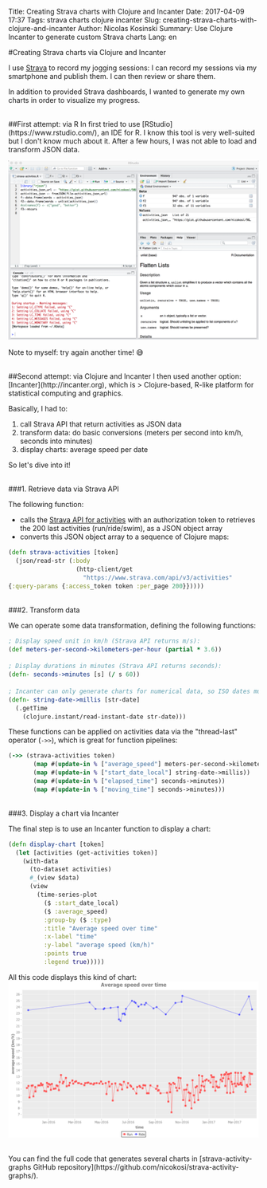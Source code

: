 Title: Creating Strava charts with Clojure and Incanter
Date: 2017-04-09 17:37
Tags: strava charts clojure incanter
Slug: creating-strava-charts-with-clojure-and-incanter
Author: Nicolas Kosinski
Summary: Use Clojure Incanter to generate custom Strava charts
Lang: en

#Creating Strava charts via Clojure and Incanter

I use [Strava](https://www.strava.com/) to record my jogging sessions: I can record my sessions via my smartphone and publish them. I can then review or share them.

In addition to provided Strava dashboards, I wanted to generate my own charts in order to visualize my progress.


<br/>
##First attempt: via R
In first tried to use [RStudio](https://www.rstudio.com/), an IDE for R. I know this tool is very well-suited but I don't know much about it. After a few hours, I was not able to load and transform JSON data.

![RStudio: an IDE for R platform](images/RStudio.png)

Note to myself: try again another time! 😅


<br/>
##Second attempt: via Clojure and Incanter
I then used another option: [Incanter](http://incanter.org), which is
> Clojure-based, R-like platform for statistical computing and graphics.

Basically, I had to:

1. call Strava API that return activities as JSON data
2. transform data: do basic conversions (meters per second into km/h, seconds into minutes)
3. display charts: average speed per date

So let's dive into it!

<br/>
###1. Retrieve data via Strava API

The following function:

- calls the [Strava API for activities](http://strava.github.io/api/v3/activities/) with an authorization token to retrieves the 200 last activities (run/ride/swim), as a JSON object array
- converts this JSON object array to a sequence of Clojure maps:
```clojure
(defn strava-activities [token]
  (json/read-str (:body
                   (http-client/get
                     "https://www.strava.com/api/v3/activities"
{:query-params {:access_token token :per_page 200}}))))
```

<br/>
###2. Transform data

We can operate some data transformation, defining the following functions:
```clojure
; Display speed unit in km/h (Strava API returns m/s):
(def meters-per-second->kilometers-per-hour (partial * 3.6))

; Display durations in minutes (Strava API returns seconds):
(defn- seconds->minutes [s] (/ s 60))

; Incanter can only generate charts for numerical data, so ISO dates must be converted to timestamps:
(defn- string-date->millis [str-date]
  (.getTime
    (clojure.instant/read-instant-date str-date)))
```
These functions can be applied on activities data via the "thread-last" operator (```->>```), which is great for function pipelines:
```clojure
(->> (strava-activities token)
       (map #(update-in % ["average_speed"] meters-per-second->kilometers-per-hour))
       (map #(update-in % ["start_date_local"] string-date->millis))
       (map #(update-in % ["elapsed_time"] seconds->minutes))
       (map #(update-in % ["moving_time"] seconds->minutes)))
```


<br/>
###3. Display a chart via Incanter

The final step is to use an Incanter function to display a chart:
```clojure
(defn display-chart [token]
  (let [activities (get-activities token)]
    (with-data
      (to-dataset activities)
      #_(view $data)
      (view
        (time-series-plot
          ($ :start_date_local)
          ($ :average_speed)
          :group-by ($ :type)
          :title "Average speed over time"
          :x-label "time"
          :y-label "average speed (km/h)"
          :points true
          :legend true)))))
```

All this code displays this kind of chart:
![Chart: average speed over time](images/chart-average-speed-over-time.png)

<br/>
You can find the full code that generates several charts in [strava-activity-graphs GitHub repository](https://github.com/nicokosi/strava-activity-graphs/).
